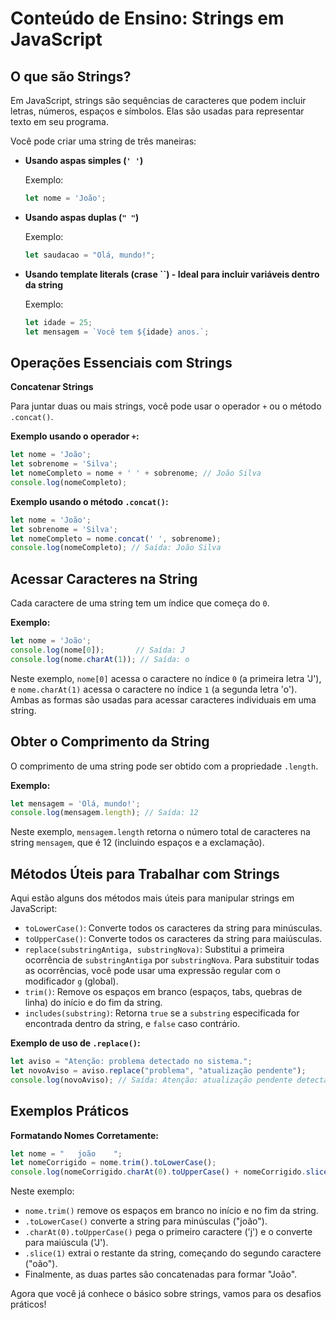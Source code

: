 # Conteúdo de Ensino: Strings em JavaScript

## O que são Strings?

Em JavaScript, strings são sequências de caracteres que podem incluir letras, números, espaços e símbolos. Elas são usadas para representar texto em seu programa.

Você pode criar uma string de três maneiras:

* **Usando aspas simples (`' '`)**

    Exemplo:
    ```javascript
    let nome = 'João';
    ```

* **Usando aspas duplas (`" "`)**

    Exemplo:
    ```javascript
    let saudacao = "Olá, mundo!";
    ```

* **Usando template literals (crase ``) - Ideal para incluir variáveis dentro da string**

    Exemplo:
    ```javascript
    let idade = 25;
    let mensagem = `Você tem ${idade} anos.`;
    ```

 ## Operações Essenciais com Strings

**Concatenar Strings**

Para juntar duas ou mais strings, você pode usar o operador `+` ou o método `.concat()`.

**Exemplo usando o operador `+`:**

```javascript
let nome = 'João';
let sobrenome = 'Silva';
let nomeCompleto = nome + ' ' + sobrenome; // João Silva
console.log(nomeCompleto);
``` 

**Exemplo usando o método `.concat()`:**

```javascript
let nome = 'João';
let sobrenome = 'Silva';
let nomeCompleto = nome.concat(' ', sobrenome);
console.log(nomeCompleto); // Saída: João Silva
```

## Acessar Caracteres na String

Cada caractere de uma string tem um índice que começa do `0`.

**Exemplo:**

```javascript
let nome = 'João';
console.log(nome[0]);       // Saída: J
console.log(nome.charAt(1)); // Saída: o
```
Neste exemplo, `nome[0]` acessa o caractere no índice `0` (a primeira letra 'J'), e `nome.charAt(1)` acessa o caractere no índice `1` (a segunda letra 'o'). Ambas as formas são usadas para acessar caracteres individuais em uma string.

## Obter o Comprimento da String

O comprimento de uma string pode ser obtido com a propriedade `.length`.

**Exemplo:**

```javascript
let mensagem = 'Olá, mundo!';
console.log(mensagem.length); // Saída: 12
```

Neste exemplo, `mensagem.length` retorna o número total de caracteres na string `mensagem`, que é 12 (incluindo espaços e a exclamação).

## Métodos Úteis para Trabalhar com Strings

Aqui estão alguns dos métodos mais úteis para manipular strings em JavaScript:

* `toLowerCase()`: Converte todos os caracteres da string para minúsculas.
* `toUpperCase()`: Converte todos os caracteres da string para maiúsculas.
* `replace(substringAntiga, substringNova)`: Substitui a primeira ocorrência de `substringAntiga` por `substringNova`. Para substituir todas as ocorrências, você pode usar uma expressão regular com o modificador `g` (global).
* `trim()`: Remove os espaços em branco (espaços, tabs, quebras de linha) do início e do fim da string.
* `includes(substring)`: Retorna `true` se a `substring` especificada for encontrada dentro da string, e `false` caso contrário.

**Exemplo de uso de `.replace()`:**

```javascript
let aviso = "Atenção: problema detectado no sistema.";
let novoAviso = aviso.replace("problema", "atualização pendente");
console.log(novoAviso); // Saída: Atenção: atualização pendente detectada no sistema.
```

## Exemplos Práticos

**Formatando Nomes Corretamente:**

```javascript
let nome = "   joão    ";
let nomeCorrigido = nome.trim().toLowerCase();
console.log(nomeCorrigido.charAt(0).toUpperCase() + nomeCorrigido.slice(1)); // Saída: João
```
Neste exemplo:

* `nome.trim()` remove os espaços em branco no início e no fim da string.
* `.toLowerCase()` converte a string para minúsculas ("joão").
* `.charAt(0).toUpperCase()` pega o primeiro caractere ('j') e o converte para maiúscula ('J').
* `.slice(1)` extrai o restante da string, começando do segundo caractere ("oão").
* Finalmente, as duas partes são concatenadas para formar "João".

Agora que você já conhece o básico sobre strings, vamos para os desafios práticos!

